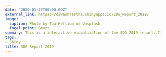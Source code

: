 ```yaml
---
date: "2020-01-27T00:00:00Z"
external_link: https://diwashrestha.shinyapps.io/SDG_Report_2019/
image:
  caption: Photo by Toa Heftiba on Unsplash
  focal_point: Smart
summary: This is a interactive visualization of the SDG 2019 report. It shows the levels at which the country are on 17 different Sustainable Goals.
tags:
- Shiny
title: SDG Report 2019
---
```

